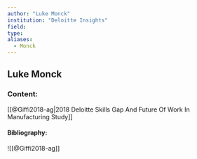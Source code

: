 ```yaml
---
author: "Luke Monck"
institution: "Deloitte Insights"
field:
type:
aliases:
  - Monck
---
```


## Luke Monck

### Content:
[[@Giffi2018-ag|2018 Deloitte Skills Gap And Future Of Work In Manufacturing Study]]

#### Bibliography:

![[@Giffi2018-ag]]